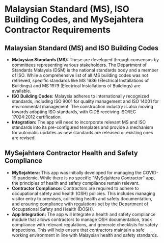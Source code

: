 # Malaysian Standard (MS), ISO Building Codes, and MySejahtera Contractor Requirements

## Malaysian Standard (MS) and ISO Building Codes
- **Malaysian Standards (MS):** These are developed through consensus by committees representing various stakeholders. The Department of Standards Malaysia (DSM) is the national standards body and a member of ISO. While a comprehensive list of all MS building codes was not retrieved, specific standards like MS 1936 (Electrical Installations of Buildings) and MS 1979 (Electrical Installations of Buildings) are available.
- **ISO Building Codes:** Malaysia adheres to internationally recognized standards, including ISO 9001 for quality management and ISO 14001 for environmental management. The construction industry is also moving towards adopting ISO standards, with CIDB receiving ISO/IEC 17024:2012 certification.
- **Integration:** The app will need to incorporate relevant MS and ISO standards into its pre-configured templates and provide a mechanism for automatic updates as new standards are released or existing ones are revised.

## MySejahtera Contractor Health and Safety Compliance
- **MySejahtera:** This app was initially developed for managing the COVID-19 pandemic. While there is no specific "MySejahtera Contractor" app, the principles of health and safety compliance remain relevant.
- **Contractor Compliance:** Contractors are required to adhere to occupational safety and health (OSH) policies. This includes managing visitor entry to premises, collecting health and safety documentation, and ensuring compliance with regulations set by the Department of Occupational Safety and Health (DOSH).
- **App Integration:** The app will integrate a health and safety compliance module that allows contractors to manage OSH documentation, track compliance with relevant regulations, and generate checklists for safety inspections. This will help ensure that contractors maintain a safe working environment in line with Malaysian health and safety standards.

